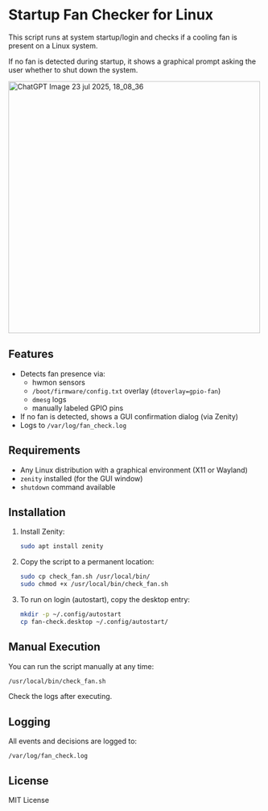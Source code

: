 # Startup Fan Checker for Linux

This script runs at system startup/login and checks if a cooling fan is present on a Linux system.

If no fan is detected during startup, it shows a graphical prompt asking the user whether to shut down the system.

<img width="500" height="500" alt="ChatGPT Image 23 jul 2025, 18_08_36" src="https://github.com/user-attachments/assets/2e40397f-e0a7-4b54-b3af-22d99b1d099f" />


## Features

- Detects fan presence via:
  - hwmon sensors
  - `/boot/firmware/config.txt` overlay (`dtoverlay=gpio-fan`)
  - `dmesg` logs
  - manually labeled GPIO pins
- If no fan is detected, shows a GUI confirmation dialog (via Zenity)
- Logs to `/var/log/fan_check.log`

## Requirements

- Any Linux distribution with a graphical environment (X11 or Wayland)
- `zenity` installed (for the GUI window)
- `shutdown` command available

## Installation

1. Install Zenity:
   ```bash
   sudo apt install zenity
   ```

2. Copy the script to a permanent location:
   ```bash
   sudo cp check_fan.sh /usr/local/bin/
   sudo chmod +x /usr/local/bin/check_fan.sh
   ```

3. To run on login (autostart), copy the desktop entry:
   ```bash
   mkdir -p ~/.config/autostart
   cp fan-check.desktop ~/.config/autostart/
   ```

## Manual Execution

You can run the script manually at any time:
```bash
/usr/local/bin/check_fan.sh
```
Check the logs after executing.

## Logging

All events and decisions are logged to:
```
/var/log/fan_check.log
```

## License

MIT License
